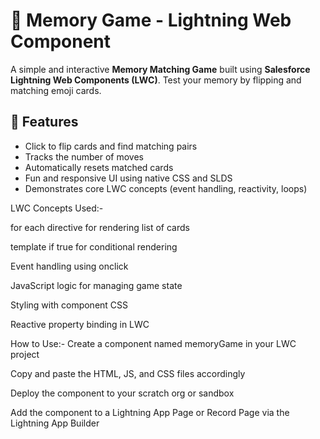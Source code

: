 # 🧠 Memory Game - Lightning Web Component

A simple and interactive **Memory Matching Game** built using **Salesforce Lightning Web Components (LWC)**. Test your memory by flipping and matching emoji cards.

## 🚀 Features

- Click to flip cards and find matching pairs
- Tracks the number of moves
- Automatically resets matched cards
- Fun and responsive UI using native CSS and SLDS
- Demonstrates core LWC concepts (event handling, reactivity, loops)


LWC Concepts Used:-

for each directive for rendering list of cards

template if true for conditional rendering

Event handling using onclick

JavaScript logic for managing game state

Styling with component CSS

Reactive property binding in LWC



How to Use:-
Create a component named memoryGame in your LWC project

Copy and paste the HTML, JS, and CSS files accordingly

Deploy the component to your scratch org or sandbox

Add the component to a Lightning App Page or Record Page via the Lightning App Builder
